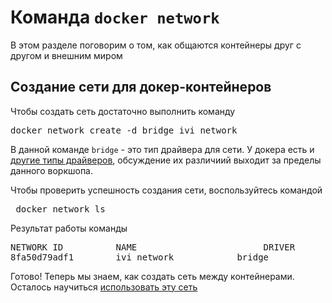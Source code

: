 # Команда `docker network`

В этом разделе поговорим о том, как общаются контейнеры друг с другом и внешним миром

## Создание сети для докер-контейнеров

Чтобы создать сеть достаточно выполнить команду 

<pre>
docker network create -d bridge ivi_network
</pre>

В данной команде `bridge` - это тип драйвера для сети. У докера есть и [другие типы драйверов](https://blog.docker.com/2016/12/understanding-docker-networking-drivers-use-cases/), обсуждение их различиий выходит за пределы данного воркшопа.

Чтобы проверить успешность создания сети, воспользуйтесь командой 
<pre>
 docker network ls
</pre>

Результат работы команды
<pre>
NETWORK ID          NAME                        DRIVER              SCOPE
8fa50d79adf1        ivi_network            bridge              local
</pre>

Готово! Теперь мы знаем, как создать сеть между контейнерами. Осталось научиться [использовать эту сеть](./container_connection.md)

